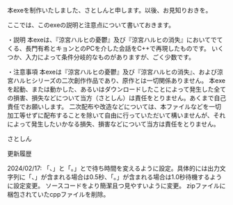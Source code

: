 本exeを制作いたしました、さとしんと申します。以後、お見知りおきを。

ここでは、このexeの説明と注意点について書いておきます。

・説明
本exeは、『涼宮ハルヒの憂鬱』及び『涼宮ハルヒの消失』においてでてくる、長門有希とキョンとのPCを介した会話をC++で再現したものです。
いくつか、入力によって条件分岐的なものがありますが、ごく少数です。

・注意事項
本exeは『涼宮ハルヒの憂鬱』及び『涼宮ハルヒの消失』、および涼宮ハルヒシリーズの二次創作作品であり、原作とは一切関係ありません。
本exeを起動、または動かした、あるいはダウンロードしたことによって発生した全ての損害、損失などについて当方（さとしん）は責任をとりません。あくまで自己責任でお願いします。
二次配布や改造などについては、本ファイルなどを一切加工等せずに配布することを除いて自由に行っていただいて構いませんが、それによって発生したいかなる損失、損害などについて当方は責任をとりません。

さとしん


更新履歴

2024/02/17: 「、」と「。」とで待ち時間を変えるように設定。具体的には出力文字列に「、」が含まれる場合は0.5秒、「。」が含まれる場合は1.0秒待機するように設定変更。
ソースコードをより簡潔且つ見やすいように変更。
zipファイルに梱包されていたcppファイルを削除。
